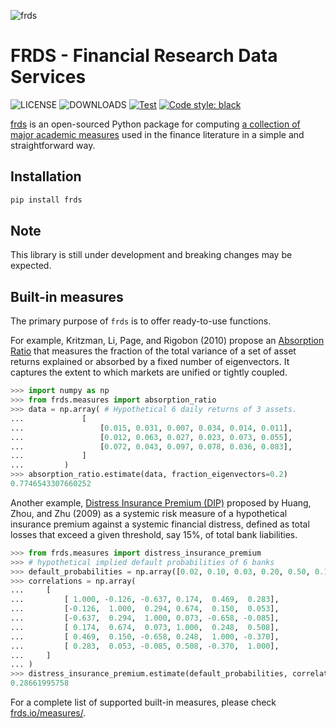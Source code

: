 ![frds](https://github.com/mgao6767/frds/raw/main/images/frds_logo.png)

# FRDS - Financial Research Data Services

![LICENSE](https://img.shields.io/github/license/mgao6767/frds?color=blue) ![DOWNLOADS](https://img.shields.io/pypi/dm/frds?label=PyPI%20downloads) [![Test](https://github.com/mgao6767/frds/actions/workflows/test.yml/badge.svg)](https://github.com/mgao6767/frds/actions/workflows/test.yml) [![Code style: black](https://img.shields.io/badge/code%20style-black-000000.svg)](https://github.com/psf/black)

[frds](https://github.com/mgao6767/frds/) is an open-sourced Python package for computing [a collection of major academic measures](https://frds.io/measures/) used in the finance literature in a simple and straightforward way.

## Installation

```bash
pip install frds
```

## Note

This library is still under development and breaking changes may be expected.

## Built-in measures

The primary purpose of `frds` is to offer ready-to-use functions.

For example, Kritzman, Li, Page, and Rigobon (2010) propose an [Absorption Ratio](https://frds.io/measures/absorption_ratio/) that measures the fraction of the total variance of a set of asset returns explained or absorbed by a fixed number of eigenvectors. It captures the extent to which markets are unified or tightly coupled.

``` python
>>> import numpy as np
>>> from frds.measures import absorption_ratio
>>> data = np.array( # Hypothetical 6 daily returns of 3 assets.
...             [
...                 [0.015, 0.031, 0.007, 0.034, 0.014, 0.011],
...                 [0.012, 0.063, 0.027, 0.023, 0.073, 0.055],
...                 [0.072, 0.043, 0.097, 0.078, 0.036, 0.083],
...             ]
...         )
>>> absorption_ratio.estimate(data, fraction_eigenvectors=0.2)
0.7746543307660252
```

Another example, [Distress Insurance Premium (DIP)](https://frds.io/measures/distress_insurance_premium/) proposed by Huang, Zhou, and Zhu (2009) as a systemic risk measure of a hypothetical insurance premium against a systemic financial distress, defined as total losses that exceed a given threshold, say 15%, of total bank liabilities.

``` python
>>> from frds.measures import distress_insurance_premium
>>> # hypothetical implied default probabilities of 6 banks
>>> default_probabilities = np.array([0.02, 0.10, 0.03, 0.20, 0.50, 0.15] 
>>> correlations = np.array(
...     [
...         [ 1.000, -0.126, -0.637, 0.174,  0.469,  0.283],
...         [-0.126,  1.000,  0.294, 0.674,  0.150,  0.053],
...         [-0.637,  0.294,  1.000, 0.073, -0.658, -0.085],
...         [ 0.174,  0.674,  0.073, 1.000,  0.248,  0.508],
...         [ 0.469,  0.150, -0.658, 0.248,  1.000, -0.370],
...         [ 0.283,  0.053, -0.085, 0.508, -0.370,  1.000],
...     ]
... )
>>> distress_insurance_premium.estimate(default_probabilities, correlations)       
0.28661995758
```

For a complete list of supported built-in measures, please check [frds.io/measures/](https://frds.io/measures/).

